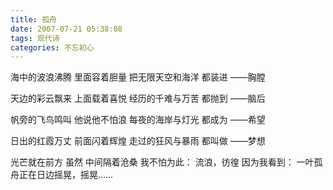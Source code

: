 ```yaml
---
title: 孤舟
date: 2007-07-21 05:38:08
tags: 现代诗
categories: 不忘初心
---
```

海中的波浪沸腾
里面容着胆量
把无限天空和海洋
都装进
——胸膛
<!-- more -->
天边的彩云飘来
上面载着喜悦
经历的千难与万苦
都抛到
——脑后

帆旁的飞鸟鸣叫
他说他不怕浪
每夜的海岸与灯光
都成为
——希望

日出的红霞万丈
前面闪着辉煌
走过的狂风与暴雨
都叫做
——梦想

光芒就在前方
虽然
中间隔着沧桑
我不怕为此：
流浪，彷徨
因为我看到：
一叶孤舟正在日边摇晃，摇晃……